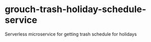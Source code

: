 # grouch-trash-holiday-schedule-service
Serverless microservice for getting trash schedule for holidays
